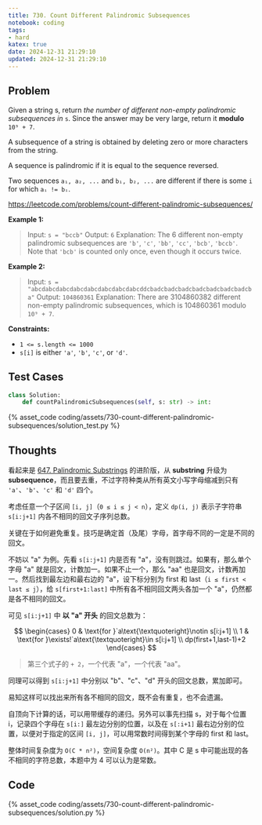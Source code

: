 ```yaml
---
title: 730. Count Different Palindromic Subsequences
notebook: coding
tags:
- hard
katex: true
date: 2024-12-31 21:29:10
updated: 2024-12-31 21:29:10
---
```

## Problem

Given a string s, return _the number of different non-empty palindromic subsequences in_ `s`. Since the answer may be very large, return it **modulo** `10⁹ + 7`.

A subsequence of a string is obtained by deleting zero or more characters from the string.

A sequence is palindromic if it is equal to the sequence reversed.

Two sequences `a₁, a₂, ...` and `b₁, b₂, ...` are different if there is some `i` for which `aᵢ != bᵢ`.

<https://leetcode.com/problems/count-different-palindromic-subsequences/>

**Example 1:**

> Input: `s = "bccb"`
> Output: `6`
> Explanation: The 6 different non-empty palindromic subsequences are `'b'`, `'c'`, `'bb'`, `'cc'`, `'bcb'`, `'bccb'`.
> Note that `'bcb'` is counted only once, even though it occurs twice.

**Example 2:**

> Input: `s = "abcdabcdabcdabcdabcdabcdabcdabcddcbadcbadcbadcbadcbadcbadcbadcba"`
> Output: `104860361`
> Explanation: There are 3104860382 different non-empty palindromic subsequences, which is 104860361 modulo `10⁹ + 7`.

**Constraints:**

- `1 <= s.length <= 1000`
- `s[i]` is either `'a'`, `'b'`, `'c'`, or `'d'`.

## Test Cases

``` python
class Solution:
    def countPalindromicSubsequences(self, s: str) -> int:
```

{% asset_code coding/assets/730-count-different-palindromic-subsequences/solution_test.py %}

## Thoughts

看起来是 [647. Palindromic Substrings](647-palindromic-substrings) 的进阶版，从 **substring** 升级为 **subsequence**，而且要去重，不过字符种类从所有英文小写字母缩减到只有 `'a'`、`'b'`、`'c'` 和 `'d'` 四个。

考虑任意一个子区间 `[i, j]`（`0 ≤ i ≤ j < n`），定义 `dp(i, j)` 表示子字符串 `s[i:j+1]` 内各不相同的回文子序列总数。

关键在于如何避免重复。技巧是确定首（及尾）字母，首字母不同的一定是不同的回文。

不妨以 "a" 为例。先看 `s[i:j+1]` 内是否有 "a"，没有则跳过。如果有，那么单个字母 "a" 就是回文，计数加一。如果不止一个，那么 "aa" 也是回文，计数再加一。然后找到最左边和最右边的 "a"，设下标分别为 first 和 last（`i ≤ first < last ≤ j`），给 `s[first+1:last]` 中所有各不相同回文两头各加一个 "a"，仍然都是各不相同的回文。

可见 `s[i:j+1]` 中 **以 "a" 开头** 的回文总数为：

$$
\begin{cases}
  0 & \text{for }`a\text{\textquoteright}\notin s[i:j+1] \\
  1 & \text{for }\exists!`a\text{\textquoteright}\in s[i:j+1] \\
  dp(first+1,last-1)+2
\end{cases}
$$

> 第三个式子的 `+ 2`，一个代表 "a"，一个代表 "aa"。

同理可以得到 `s[i:j+1]` 中分别以 "b"、"c"、"d" 开头的回文总数，累加即可。

易知这样可以找出来所有各不相同的回文，既不会有重复，也不会遗漏。

自顶向下计算的话，可以用带缓存的递归。另外可以事先扫描 s，对于每个位置 i，记录四个字母在 `s[i:]` 最左边分别的位置，以及在 `s[:i+1]` 最右边分别的位置，以便对于指定的区间 `[i, j]`，可以用常数时间得到某个字母的 first 和 last。

整体时间复杂度为 `O(C * n²)`，空间复杂度 `O(n²)`。其中 C 是 s 中可能出现的各不相同的字符总数，本题中为 4 可以认为是常数。

## Code

{% asset_code coding/assets/730-count-different-palindromic-subsequences/solution.py %}

